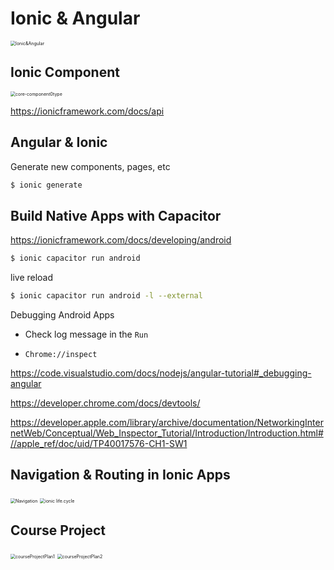 # Ionic & Angular

<img src="/Users/henrylong/Angular/Ionic&Angular/Images/Ionic&Angular.png" alt="Ionic&Angular" style="zoom:50%;" />





## Ionic Component

<img src="/Users/henrylong/Angular/Ionic&Angular/Images/core-component0type.png" alt="core-component0type" style="zoom:50%;" />



https://ionicframework.com/docs/api



## Angular & Ionic



Generate new components, pages, etc 

```bash
$ ionic generate
```



## Build Native Apps with Capacitor



https://ionicframework.com/docs/developing/android



```bash
$ ionic capacitor run android
```



live reload

```bash
$ ionic capacitor run android -l --external
```



Debugging Android Apps

* Check log message in the `Run`



* `Chrome://inspect`



https://code.visualstudio.com/docs/nodejs/angular-tutorial#_debugging-angular



https://developer.chrome.com/docs/devtools/



https://developer.apple.com/library/archive/documentation/NetworkingInternetWeb/Conceptual/Web_Inspector_Tutorial/Introduction/Introduction.html#//apple_ref/doc/uid/TP40017576-CH1-SW1



## Navigation & Routing in Ionic Apps

<img src="/Users/henrylong/Angular/Ionic&Angular/Images/Navigation.png" alt="Navigation" style="zoom:50%;" />



<img src="/Users/henrylong/Angular/Ionic&Angular/Images/ionic life.cycle.png" alt="ionic life.cycle" style="zoom:50%;" />



## Course Project

<img src="/Users/henrylong/Angular/Ionic&Angular/Images/courseProjectPlan1.png" alt="courseProjectPlan1" style="zoom:50%;" />



<img src="/Users/henrylong/Angular/Ionic&Angular/Images/courseProjectPlan2.png" alt="courseProjectPlan2" style="zoom:50%;" />















